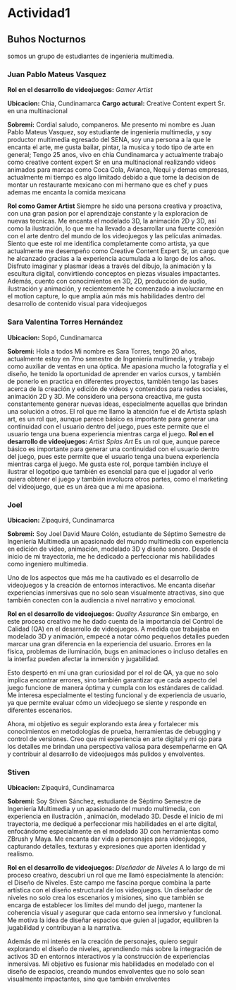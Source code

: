 # Actividad1 
 
 ## Buhos Nocturnos
somos un grupo de estudiantes de ingenieria multimedia.



### Juan Pablo Mateus Vasquez
**Rol en el desarrollo de videojuegos:** *Gamer Artist*

**Ubicacion:** Chia, Cundinamarca
**Cargo actural:** Creative Content expert Sr. en una multinacional

**Sobremi:**
Cordial saludo, companeros.
Me presento mi nombre es Juan Pablo Mateus Vasquez, soy estudiante de ingenieria multimedia, 
y soy productor multimedia egresado del SENA, soy una persona a la que le encanta el arte, 
me gusta bailar, pintar, la musica y todo tipo de arte en general; Tengo 25 anos, vivo en chia 
Cundinamarca y actualmente trabajo como creative content expert Sr en una multinacional realizando 
videos animados para marcas como Coca Cola, Avianca, Nequi y demas empresas, actualmente mi tiempo es 
algo limitado debido a que tome la decision de montar un restaurante mexicano con mi hermano que es chef y pues ademas me encanta la comida mexicana

**Rol como Gamer Artist**
Siempre he sido una persona creativa y proactiva, con una gran pasion por el aprendizaje constante y la exploracion de nuevas tecnicas. Me encanta el modelado 3D, la animación 2D y 3D, así como la ilustración, lo que me ha llevado a desarrollar una fuerte conexión con el arte dentro del mundo de los videojuegos y las películas animadas.
Siento que este rol me identifica completamente como artista, ya que actualmente me desempeño como Creative Content Expert Sr, un cargo que he alcanzado gracias a la experiencia acumulada a lo largo de los años. Disfruto imaginar y plasmar ideas a través del dibujo, la animación y la escultura digital, convirtiendo conceptos en piezas visuales impactantes.
Además, cuento con conocimientos en 3D, 2D, producción de audio, ilustración y animación, y recientemente he comenzado a involucrarme en el motion capture, lo que amplía aún más mis habilidades dentro del desarrollo de contenido visual para videojuegos



### Sara Valentina Torres Hernández 
**Ubicacion:** Sopó, Cundinamarca

**Sobremi:**
Hola  a todos Mi nombre es Sara Torres, tengo 20 años, actualmente estoy en 7mo semestre de Ingeniería multimedia, y trabajo como auxiliar de ventas en una óptica. Me apasiona mucho la fotografía y el diseño, he tenido la oportunidad de aprender en varios cursos, y también de ponerlo en practica en diferentes proyectos, también tengo las bases acerca de la creación y edición de videos y contenidos para redes sociales, animación 2D y 3D. Me considero una persona creactiva, me gusta constantemente generar nuevas ideas, especialmente aquellas que brindan una solución a otros. 
El rol que me llamo la atención fue el de Artista splash art, es un rol que, aunque parece básico es importante para generar una continuidad con el usuario dentro del juego, pues este permite que el usuario tenga una buena experiencia mientras carga el juego.
**Rol en el desarrollo de videojuegos:** *Artist Splas Art*
Es un rol que, aunque parece básico es importante para generar una continuidad con el usuario dentro del juego, pues este permite que el usuario tenga una buena experiencia mientras carga el juego. Me gusta este rol, porque también incluye el ilustrar el logotipo que también es esencial para que el jugador al verlo quiera obtener el juego y también involucra otros partes, como el marketing del videojuego, que es un área que a mi me apasiona. 

### Joel

**Ubicacion:** Zipaquirá, Cundinamarca

**Sobremi:**
Soy Joel David Maure Colón, estudiante de Séptimo Semestre de Ingeniería Multimedia un apasionado del mundo multimedia con experiencia en edición de video, animación, modelado 3D y diseño sonoro. Desde el inicio de mi trayectoria, me he dedicado a perfeccionar mis habilidades como ingeniero multimedia.
 
Uno de los aspectos que más me ha cautivado es el desarrollo de videojuegos y la creación de entornos interactivos. Me encanta diseñar experiencias inmersivas que no solo sean visualmente atractivas, sino que también conecten con la audiencia a nivel narrativo y emocional.
 
**Rol en el desarrollo de videojuegos:** *Quality Assurance*
Sin embargo, en este proceso creativo me he dado cuenta de la importancia del Control de Calidad (QA) en el desarrollo de videojuegos. A medida que trabajaba en modelado 3D y animación, empecé a notar cómo pequeños detalles pueden marcar una gran diferencia en la experiencia del usuario. Errores en la física, problemas de iluminación, bugs en animaciones o incluso detalles en la interfaz pueden afectar la inmersión y jugabilidad.
 
Esto despertó en mí una gran curiosidad por el rol de QA, ya que no solo implica encontrar errores, sino también garantizar que cada aspecto del juego funcione de manera óptima y cumpla con los estándares de calidad. Me interesa especialmente el testing funcional y de experiencia de usuario, ya que permite evaluar cómo un videojuego se siente y responde en diferentes escenarios.
 
Ahora, mi objetivo es seguir explorando esta área y fortalecer mis conocimientos en metodologías de prueba, herramientas de debugging y control de versiones. Creo que mi experiencia en arte digital y mi ojo para los detalles me brindan una perspectiva valiosa para desempeñarme en QA y contribuir al desarrollo de videojuegos más pulidos y envolventes.



### Stiven

**Ubicacion:** Zipaquirá, Cundinamarca

**Sobremi:**
Soy Stiven Sánchez, estudiante de Séptimo Semestre de Ingeniería Multimedia y un apasionado del mundo multimedia, con experiencia en ilustración , animación, modelado 3D. Desde el inicio de mi trayectoria, me dediqué a perfeccionar mis habilidades en el arte digital, enfocándome especialmente en el modelado 3D con herramientas como ZBrush y Maya. Me encanta dar vida a personajes para videojuegos, capturando detalles, texturas y expresiones que aporten identidad y realismo.

 
 
**Rol en el desarrollo de videojuegos:** *Diseñador de Niveles*
A lo largo de mi proceso creativo, descubrí un rol que me llamó especialmente la atención: el Diseño de Niveles. Este campo me fascina porque combina la parte artística con el diseño estructural de los videojuegos. Un diseñador de niveles no solo crea los escenarios y misiones, sino que también se encarga de establecer los límites del mundo del juego, mantener la coherencia visual y asegurar que cada entorno sea inmersivo y funcional. Me motiva la idea de diseñar espacios que guíen al jugador, equilibren la jugabilidad y contribuyan a la narrativa.

Además de mi interés en la creación de personajes, quiero seguir explorando el diseño de niveles, aprendiendo más sobre la integración de activos 3D en entornos interactivos y la construcción de experiencias inmersivas. Mi objetivo es fusionar mis habilidades en modelado con el diseño de espacios, creando mundos envolventes que no solo sean visualmente impactantes, sino que también envolventes




